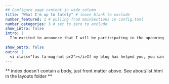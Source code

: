```yaml
---
## Configure page content in wide column
title: "What I'm up to lately" # leave blank to exclude
number_featured: 1 # pulling from mainSections in config.toml
number_categories: 3 # set to zero to exclude
show_intro: false
intro: |
  I'm excited to announce that I will be participating in the upcoming Eastern Economic Conference in Boston. This is a wonderful opportunity for me to engage with fellow economics enthusiasts and share insights from my undergraduate research.
  
show_outro: false
outro: |
  <i class="fas fa-mug-hot pr2"></i>If my blog has helped you, you can [buy me a coffee](https://ko-fi.com/)!
---
```


** index doesn't contain a body, just front matter above.
See about/list.html in the layouts folder **
